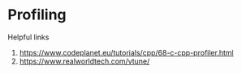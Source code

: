 # Profiling
Helpful links
1. https://www.codeplanet.eu/tutorials/cpp/68-c-cpp-profiler.html
2. https://www.realworldtech.com/vtune/
